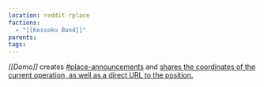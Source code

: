 ```yaml
---
location: reddit-rplace
factions:
  - "[[Kessoku Band]]"
parents: 
tags: 
---
```

*[[Domo]]* creates [#place-announcements](https://discord.com/channels/1093664259273130084/1131581481903456358) and [shares the coordinates of the current operation, as well as a direct URL to the position.](https://discord.com/channels/1093664259273130084/1131581481903456358/1131582818896592956)
